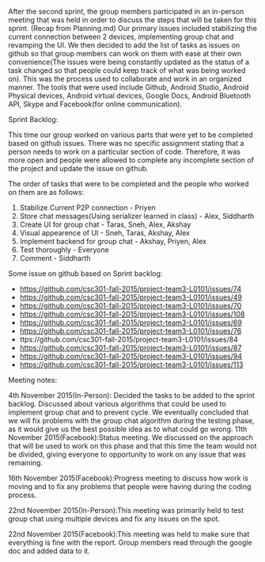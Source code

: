 After the second sprint, the group members participated in an in-person meeting that was held in order to discuss the steps that will be taken for this sprint. (Recap from Planning.md) Our primary issues included stabilizing the current connection between 2 devices, implementing group chat and revamping the UI. We then decided to add the list of tasks as issues on github so that group members can work on them with ease at their own convenience(The issues were being constantly updated as the status of a task changed so that people could keep track of what was being worked on). This was the process used to collaborate and work in an organized manner. The tools that were used include Github, Android Studio, Android Physical devices, Android virtual devices, Google Docs, Android Bluetooth API, Skype and Facebook(for online communication). 


Sprint Backlog:

This time our group worked on various parts that were yet to be completed based on github issues. There was no specific assignment stating that a person needs to work on a particular section of code. Therefore, it was more open and people were allowed to complete any incomplete section of the project and update the issue on github.

The order of tasks that were to be completed and the people who worked on them are as follows: 
1. Stabilize Current P2P connection - Priyen
2. Store chat messages(Using serializer learned in class) - Alex, Siddharth
3. Create UI for group chat - Taras, Sneh, Alex, Akshay
4. Visual appearence of UI - Sneh, Taras, Akshay, Alex
5. Implement backend for group chat - Akshay, Priyen, Alex
6. Test thoroughly - Everyone
7. Comment - Siddharth

Some issue on github based on Sprint backlog:

* https://github.com/csc301-fall-2015/project-team3-L0101/issues/74 
* https://github.com/csc301-fall-2015/project-team3-L0101/issues/49 
* https://github.com/csc301-fall-2015/project-team3-L0101/issues/70 
* https://github.com/csc301-fall-2015/project-team3-L0101/issues/108 
* https://github.com/csc301-fall-2015/project-team3-L0101/issues/69
* https://github.com/csc301-fall-2015/project-team3-L0101/issues/76 
* ttps://github.com/csc301-fall-2015/project-team3-L0101/issues/84 
* https://github.com/csc301-fall-2015/project-team3-L0101/issues/87 
* https://github.com/csc301-fall-2015/project-team3-L0101/issues/94 
* https://github.com/csc301-fall-2015/project-team3-L0101/issues/113 


Meeting notes:

4th November 2015(In-Person): Decided the tasks to be added to the sprint backlog. Discussed about various algorithms that could be used to implement group chat and to prevent cycle. We eventually concluded that we will fix problems with the group chat algorithm during the testing phase, as it would give us the best possible idea as to what could go wrong.
11th November 2015(Facebook):Status meeting. We discussed on the approach that will be used to work on this phase and that this time the team would not be divided, giving everyone to opportunity to work on any issue that was remaining.  

16th November 2015(Facebook):Progress meeting to discuss how work is moving and to fix any problems that people were having during the coding process.

22nd November 2015(In-Person):This meeting was primarily held to test group chat using multiple devices and fix any issues on the spot.

22nd November 2015(Facebook):This meeting was held to make sure that everything is fine with the report. Group members read through the google doc and added data to it.
